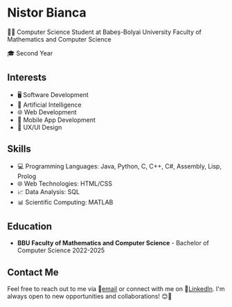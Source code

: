 # Nistor Bianca

👩‍💻 Computer Science Student at Babeș-Bolyai University Faculty of Mathematics and Computer Science

🎓 Second Year

## Interests

- 🖥️ Software Development
- 🤖 Artificial Intelligence
- 🌐 Web Development
- 📱 Mobile App Development
- 🎨 UX/UI Design

## Skills

- 💻 Programming Languages: Java, Python, C, C++, C#, Assembly, Lisp, Prolog
- 🌐 Web Technologies: HTML/CSS
- 📈 Data Analysis: SQL
- 📊 Scientific Computing: MATLAB

## Education

- **BBU Faculty of Mathematics and Computer Science** - Bachelor of Computer Science 2022-2025

## Contact Me

Feel free to reach out to me via 📧[email](mailto:bianca.nistor55@gmail.com) or connect with me on 🔗[LinkedIn](https://www.linkedin.com/in/bianca-nistor-812b20226/). I'm always open to new opportunities and collaborations! 😊🚀
